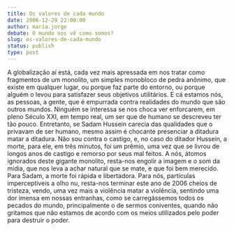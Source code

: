 ```yaml
---
title: Os valores de cada mundo
date: 2006-12-29 22:00:00
author: maria.jorge
debate: O mundo nos vê como somos?
slug: os-valores-de-cada-mundo
status: publish 
type: post
---
```


A globalização aí está, cada vez mais apressada em nos tratar como fragmentos de um monolito, um simples monobloco de pedra anônimo, que existe em qualquer lugar, ou porque faz parte do entorno, ou porque alguém o levou para satisfazer seus objetivos utilitários. E cá estamos nós, as pessoas, a gente, que é empurrada contra realidades do mundo que são outros mundos. Ninguém se interessa se nos choca ver enforcarem, em pleno Século XXI, em tempo real, um ser que de humano se descreveu ter tão pouco. Entretanto, se Sadam Hussein carecia das qualidades que o privavam de ser humano, mesmo assim é chocante presenciar a ditadura matar a ditadura. Não sou contra o castigo, e, no caso do ditador Hussein, a morte, para ele, em três minutos, foi um prêmio, uma vez que se livrou de longos anos de castigo e remorso por seus mal feitos. A nós, átomos ignorados deste gigante monolito, resta-nos engolir a imagem e o som da mídia, que nos leva a achar natural que se mate, e que foi bem merecido. Para Sadam, a morte foi rápida e libertadora. Para nós, partículas imperceptíveis a olho nu, resta-nos terminar este ano de 2006 cheios de tristeza, vendo, uma vez mais a violência matar a violência, sentindo uma dor imensa em nossas entranhas, como se carregássemos todos os pecados do mundo, principalmente o de sermos coniventes, quando não gritamos que não estamos de acordo com os meios utilizados pelo poder para destruir o poder.
